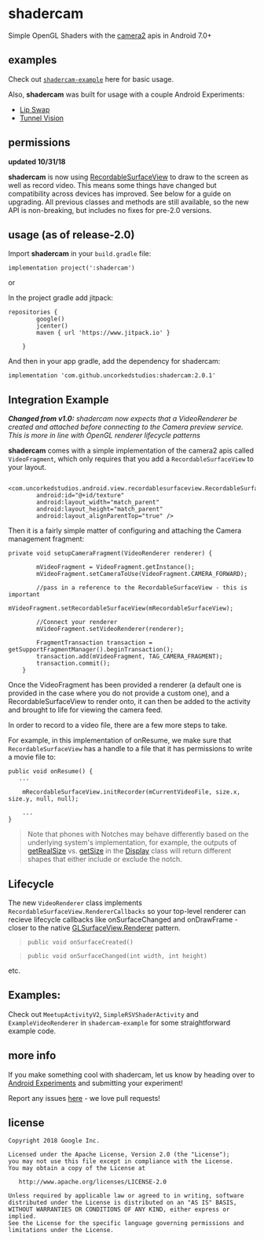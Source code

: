 shadercam
=========

Simple OpenGL Shaders with the [camera2](https://developer.android.com/reference/android/hardware/camera2/package-summary.html) apis in Android 7.0+

examples
--------

Check out [`shadercam-example`](https://github.com/googlecreativelab/shadercam/tree/master/shadercam-example) here for basic usage.

Also, **shadercam** was built for usage with a couple Android Experiments:

* [Lip Swap](https://github.com/googlecreativelab/lipswap)
* [Tunnel Vision](https://github.com/googlecreativelab/tunnelvision)

permissions
-----------

**updated 10/31/18**

**shadercam** is now using [RecordableSurfaceView](https://github.com/UncorkedStudios/recordablesurfaceview) to draw to the screen as well as record video. This means some things have changed but compatibility across devices has improved. See below for a guide on upgrading. All previous classes and methods are still available, so the new API is non-breaking, but includes no fixes for pre-2.0 versions.

usage (as of release-2.0)
-----

Import **shadercam** in your `build.gradle` file:

```
implementation project(':shadercam')
```
or

In the project gradle add jitpack:

```
repositories {
        google()
        jcenter()
        maven { url 'https://www.jitpack.io' }

    }
```
And then in your app gradle, add the dependency for shadercam:

```
implementation 'com.github.uncorkedstudios:shadercam:2.0.1'
```

Integration Example
-----
_**Changed from v1.0:** shadercam now expects that a VideoRenderer be created and attached before  connecting to the Camera preview service. This is more in line with OpenGL renderer lifecycle patterns_

**shadercam** comes with a simple implementation of the camera2 apis called `VideoFragment`, which only
requires that you add a `RecordableSurfaceView` to your layout.

```
    <com.uncorkedstudios.android.view.recordablesurfaceview.RecordableSurfaceView
        android:id="@+id/texture"
        android:layout_width="match_parent"
        android:layout_height="match_parent"
        android:layout_alignParentTop="true" />
```

Then it is a fairly simple matter of configuring and attaching the Camera management fragment:

```
private void setupCameraFragment(VideoRenderer renderer) {

        mVideoFragment = VideoFragment.getInstance();
        mVideoFragment.setCameraToUse(VideoFragment.CAMERA_FORWARD);
        
        //pass in a reference to the RecordableSurfaceView - this is important
        mVideoFragment.setRecordableSurfaceView(mRecordableSurfaceView);

        //Connect your renderer
        mVideoFragment.setVideoRenderer(renderer);

        FragmentTransaction transaction = getSupportFragmentManager().beginTransaction();
        transaction.add(mVideoFragment, TAG_CAMERA_FRAGMENT);
        transaction.commit();
    }
```
Once the VideoFragment has been provided a renderer (a default one is provided in the case where you do not provide a custom one), and a RecordableSurfaceView to render onto, it can then be added to the activity and brought to life for viewing the camera feed. 

In order to record to a video file, there are a few more steps to take.

For example, in this implementation of  onResume, we make sure that `RecordableSurfaceView` has a handle to a file that it has permissions to write a movie file to: 

```
public void onResume() {
   ...
               
    mRecordableSurfaceView.initRecorder(mCurrentVideoFile, size.x, size.y, null, null);
    
    ...
}
```

> Note that phones with Notches may behave differently based on the underlying system's implementation, for example, the outputs of [getRealSize](https://developer.android.com/reference/android/view/Display#getRealSize(android.graphics.Point)) vs. [getSize](https://developer.android.com/reference/android/view/Display#getSize(android.graphics.Point)) in the [Display](https://developer.android.com/reference/android/view/Display) class will return different shapes that either include or exclude the notch. 


Lifecycle
----
The new `VideoRenderer` class implements `RecordableSurfaceView.RendererCallbacks` so your top-level renderer can recieve lifecycle callbacks like onSurfaceChanged and onDrawFrame - closer to the native [GLSurfaceView.Renderer](https://developer.android.com/reference/android/opengl/GLSurfaceView.Renderer) pattern.

> `public void onSurfaceCreated()`


> `public void onSurfaceChanged(int width, int height) `

etc. 

Examples:
----
Check out `MeetupActivityV2`, `SimpleRSVShaderActivity` and `ExampleVideoRenderer` in `shadercam-example` for some straightforward example code.

more info
---------

If you make something cool with shadercam, let us know by heading over to [Android Experiments](http://www.androidexperiments.com) and submitting your experiment!

Report any issues [here](https://github.com/googlecreativelab/shadercam/issues) - we love pull requests!

license
-------

```
Copyright 2018 Google Inc.

Licensed under the Apache License, Version 2.0 (the "License");
you may not use this file except in compliance with the License.
You may obtain a copy of the License at

   http://www.apache.org/licenses/LICENSE-2.0

Unless required by applicable law or agreed to in writing, software
distributed under the License is distributed on an "AS IS" BASIS,
WITHOUT WARRANTIES OR CONDITIONS OF ANY KIND, either express or implied.
See the License for the specific language governing permissions and
limitations under the License.
```